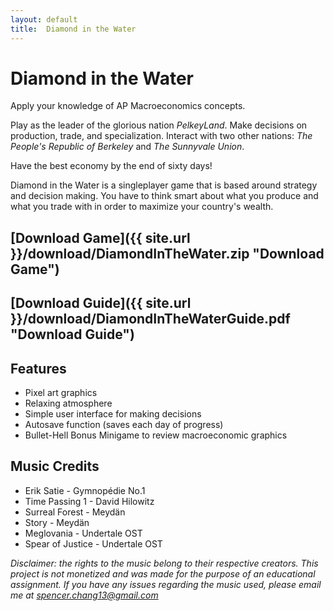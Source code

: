 ```yaml
---
layout: default
title:  Diamond in the Water
---
```


#   Diamond in the Water
Apply your knowledge of AP Macroeconomics concepts.

Play as the leader of the glorious nation *PelkeyLand*. Make decisions on production, trade, and specialization. Interact with two other nations: *The People's Republic of Berkeley* and *The Sunnyvale Union*.

Have the best economy by the end of sixty days!

Diamond in the Water is a singleplayer game that is based around strategy and decision making. You have to think smart about what you produce and what you trade with in order to maximize your country's wealth.

## [Download Game]({{ site.url }}/download/DiamondInTheWater.zip "Download Game")
## [Download Guide]({{ site.url }}/download/DiamondInTheWaterGuide.pdf "Download Guide")

##  Features
* Pixel art graphics
* Relaxing atmosphere
* Simple user interface for making decisions
* Autosave function (saves each day of progress)
* Bullet-Hell Bonus Minigame to review macroeconomic graphics

## Music Credits
* Erik Satie - Gymnopédie No.1
* Time Passing 1 - David Hilowitz
* Surreal Forest - Meydän
* Story - Meydän
* Meglovania - Undertale OST
* Spear of Justice - Undertale OST

*Disclaimer: the rights to the music belong to their respective creators. This project is not monetized and was made for the purpose of an educational assignment. If you have any issues regarding the music used, please email me at spencer.chang13@gmail.com*